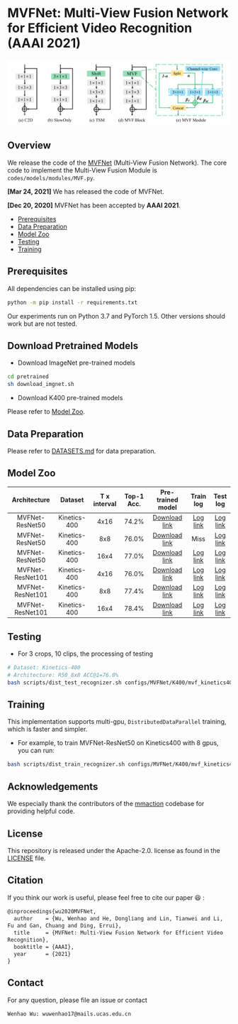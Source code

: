 # MVFNet: Multi-View Fusion Network for Efficient Video Recognition (AAAI 2021)
![1](mvfnet.png)  


## Overview
We release the code of the [MVFNet](https://arxiv.org/abs/2012.06977) (Multi-View Fusion Network). The core code to implement the Multi-View Fusion Module is `codes/models/modules/MVF.py`.

**[Mar 24, 2021]**  We has released the code of MVFNet.

**[Dec 20, 2020]**  MVFNet has been accepted by **AAAI 2021**.

* [Prerequisites](#Prerequisites)
* [Data Preparation](#data-preparation)
* [Model Zoo](#model-zoo)
* [Testing](#testing)  
* [Training](#training)  



## Prerequisites

All dependencies can be installed using pip:

```sh
python -m pip install -r requirements.txt
```

Our experiments run on Python 3.7 and PyTorch 1.5. Other versions should work but are not tested.

## Download Pretrained Models

- Download ImageNet pre-trained models

```sh
cd pretrained
sh download_imgnet.sh
```
- Download K400 pre-trained models

Please refer to [Model Zoo](#model-zoo).


## Data Preparation
Please refer to [DATASETS.md](./data_process/DATASETS.md) for data preparation.



## Model Zoo

| Architecture | Dataset | T x interval |  Top-1 Acc. | Pre-trained model | Train log| Test log|
|:------------:|:-------------------:|:------------------:|:-----------------:|:--------------:|:--------------:|:--------------:|
|     MVFNet-ResNet50    |     Kinetics-400    |        4x16       |   74.2%   |   [Download link](https://github.com/whwu95/MVFNet/releases/download/v0.2/R50_4x16.pth) | [Log link](https://github.com/whwu95/MVFNet/releases/download/v0.2/R50_4x16_1080Ti_Train.log)| [Log link](https://github.com/whwu95/MVFNet/releases/download/v0.2/R50_4x16_Test.txt)|
|     MVFNet-ResNet50    |     Kinetics-400    |        8x8       |   76.0%   |   [Download link](https://github.com/whwu95/MVFNet/releases/download/v0.2/R50_8x8.pth) | Miss| [Log link](https://github.com/whwu95/MVFNet/releases/download/v0.2/R50_8x8_Test.txt)|
|     MVFNet-ResNet50    |     Kinetics-400    |        16x4       |   77.0%   |   [Download link](https://github.com/whwu95/MVFNet/releases/download/v0.2/R50_16x4.pth) | [Log link](https://github.com/whwu95/MVFNet/releases/download/v0.2/R50_16x4_P40_Train.log)| [Log link](https://github.com/whwu95/MVFNet/releases/download/v0.2/R50_16x4_Test.txt)|
|     MVFNet-ResNet101    |     Kinetics-400    |        4x16       |    76.0%  |   [Download link](https://github.com/whwu95/MVFNet/releases/download/v0.2/R101_4x16.pth) | [Log link](.https://github.com/whwu95/MVFNet/releases/download/v0.2/R101_4x16_1080Ti_Train.log)| [Log link](https://github.com/whwu95/MVFNet/releases/download/v0.2/R101_4x16_Test.txt)|
|     MVFNet-ResNet101    |     Kinetics-400    |        8x8       |    77.4%  |   [Download link](https://github.com/whwu95/MVFNet/releases/download/v0.2/R101_8x8.pth) | [Log link](https://github.com/whwu95/MVFNet/releases/download/v0.2/R101_8x8_P40_Train.log)| [Log link](https://github.com/whwu95/MVFNet/releases/download/v0.2/R101_8x8_Test.txt)|
|     MVFNet-ResNet101    |     Kinetics-400    |        16x4       |   78.4%   |   [Download link](https://github.com/whwu95/MVFNet/releases/download/v0.2/R101_16x4.pth) | [Log link](.https://github.com/whwu95/MVFNet/releases/download/v0.2/R101_16x4_P40_Train.log)| [Log link](https://github.com/whwu95/MVFNet/releases/download/v0.2/R101_16x4_Test.txt)|




## Testing

- For 3 crops, 10 clips, the processing of testing

```sh
# Dataset: Kinetics-400
# Architecture: R50_8x8 ACC@1=76.0%
bash scripts/dist_test_recognizer.sh configs/MVFNet/K400/mvf_kinetics400_2d_rgb_r50_dense.py ckpt_path 8 --fcn_testing
```

## Training
This implementation supports multi-gpu, `DistributedDataParallel` training, which is faster and simpler. 

- For example, to train MVFNet-ResNet50 on Kinetics400 with 8 gpus, you can run:

```sh
bash scripts/dist_train_recognizer.sh configs/MVFNet/K400/mvf_kinetics400_2d_rgb_r50_dense.py 8
```

## Acknowledgements
We especially thank the contributors of the [mmaction](https://github.com/open-mmlab/mmaction) codebase for providing helpful code.


## License
This repository is released under the Apache-2.0. license as found in the [LICENSE](LICENSE) file.


## Citation
If you think our work is useful, please feel free to cite our paper 😆 :
```
@inproceedings{wu2020MVFNet,
  author    = {Wu, Wenhao and He, Dongliang and Lin, Tianwei and Li, Fu and Gan, Chuang and Ding, Errui},
  title     = {MVFNet: Multi-View Fusion Network for Efficient Video Recognition},
  booktitle = {AAAI},
  year      = {2021}
}
```



## Contact
For any question, please file an issue or contact
```
Wenhao Wu: wuwenhao17@mails.ucas.edu.cn
```